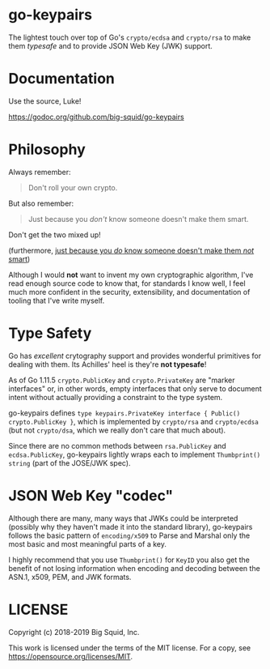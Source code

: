 # go-keypairs

The lightest touch over top of Go's `crypto/ecdsa` and `crypto/rsa` to make them
*typesafe* and to provide JSON Web Key (JWK) support.

# Documentation

Use the source, Luke!

<https://godoc.org/github.com/big-squid/go-keypairs>

# Philosophy

Always remember:

> Don't roll your own crypto.

But also remember:

> Just because you _don't_ know someone doesn't make them smart.

Don't get the two mixed up!

(furthermore, [just because you _do_ know someone doesn't make them _not_ smart](https://www.humancondition.com/asid-prophets-without-honour-in-their-own-home/))

Although I would **not** want to invent my own cryptographic algorithm,
I've read enough source code to know that, for standards I know well,
I feel much more confident in the security, extensibility, and documentation
of tooling that I've write myself.

# Type Safety

Go has _excellent_ crytography support and provides wonderful
primitives for dealing with them. Its Achilles' heel is they're **not typesafe**!

As of Go 1.11.5 `crypto.PublicKey` and `crypto.PrivateKey` are "marker interfaces"
or, in other words, empty interfaces that only serve to document intent without
actually providing a constraint to the type system.

go-keypairs defines `type keypairs.PrivateKey interface { Public() crypto.PublicKey }`,
which is implemented by `crypto/rsa` and `crypto/ecdsa`
(but not `crypto/dsa`, which we really don't care that much about).

Since there are no common methods between `rsa.PublicKey` and `ecdsa.PublicKey`,
go-keypairs lightly wraps each to implement `Thumbprint() string` (part of the JOSE/JWK spec).

# JSON Web Key "codec"

Although there are many, many ways that JWKs could be interpreted
(possibly why they haven't made it into the standard library), go-keypairs
follows the basic pattern of `encoding/x509` to Parse and Marshal
only the most basic and most meaningful parts of a key.

I highly recommend that you use `Thumbprint()` for `KeyID` you also
get the benefit of not losing information when encoding and decoding
between the ASN.1, x509, PEM, and JWK formats.

# LICENSE

Copyright (c) 2018-2019 Big Squid, Inc.

This work is licensed under the terms of the MIT license.
For a copy, see <https://opensource.org/licenses/MIT>.
